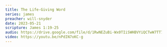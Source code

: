```yaml
---
title: The Life-Giving Word
series: james
preacher: will-snyder
date: 2023-05-21
scripture: James 1:19-25
audio: https://drive.google.com/file/d/1RwNEZuBi-Wx0TIiSWHBVYiQCTwW7TT71/view
video: https://youtu.be/nPdIN7oKC-g
---
```

